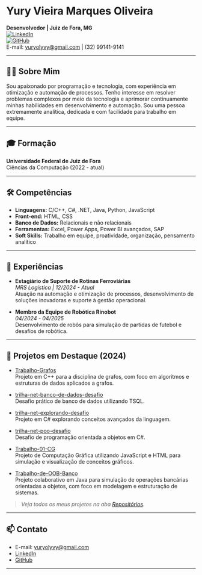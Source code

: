 # Yury Vieira Marques Oliveira

**Desenvolvedor | Juiz de Fora, MG**  
[![LinkedIn](https://img.shields.io/badge/LinkedIn-blue?logo=linkedin)](https://www.linkedin.com/in/yury-vieira-marques-oliveira-4a397125a/)  
[![GitHub](https://img.shields.io/badge/GitHub-Profile-black?logo=github)](https://github.com/YuryVMOliveira)  
E-mail: yuryolyvy@gmail.com | (32) 99141-9141

---

## 👨‍💻 Sobre Mim

Sou apaixonado por programação e tecnologia, com experiência em otimização e automação de processos. Tenho interesse em resolver problemas complexos por meio da tecnologia e aprimorar continuamente minhas habilidades em desenvolvimento e automação. Sou uma pessoa extremamente analítica, dedicada e com facilidade para trabalho em equipe.

---

## 🎓 Formação

**Universidade Federal de Juiz de Fora**  
Ciências da Computação (2022 - atual)

---

## 🛠️ Competências

- **Linguagens:** C/C++, C#, .NET, Java, Python, JavaScript
- **Front-end:** HTML, CSS
- **Banco de Dados:** Relacionais e não relacionais
- **Ferramentas:** Excel, Power Apps, Power BI avançados, SAP
- **Soft Skills:** Trabalho em equipe, proatividade, organização, pensamento analítico

---

## 💼 Experiências

- **Estagiário de Suporte de Rotinas Ferroviárias**  
  _MRS Logística | 12/2024 - Atual_  
  Atuação na automação e otimização de processos, desenvolvimento de soluções inovadoras e suporte à gestão operacional.

- **Membro da Equipe de Robótica Rinobot**  
  _04/2024 - 04/2025_  
  Desenvolvimento de robôs para simulação de partidas de futebol e desafios de robótica.

---

## 🚀 Projetos em Destaque (2024)

- [Trabalho-Grafos](https://github.com/YuryVMOliveira/Trabalho-Grafos)  
  Projeto em C++ para a disciplina de grafos, com foco em algoritmos e estruturas de dados aplicados a grafos.

- [trilha-net-banco-de-dados-desafio](https://github.com/YuryVMOliveira/trilha-net-banco-de-dados-desafio)  
  Desafio prático de banco de dados utilizando TSQL.

- [trilha-net-explorando-desafio](https://github.com/YuryVMOliveira/trilha-net-explorando-desafio)  
  Projeto em C# explorando conceitos avançados da linguagem.

- [trilha-net-poo-desafio](https://github.com/YuryVMOliveira/trilha-net-poo-desafio)  
  Desafio de programação orientada a objetos em C#.

- [Trabalho-01-CG](https://github.com/YuryVMOliveira/Trabalho-01-CG)  
  Projeto de Computação Gráfica utilizando JavaScript e HTML para simulação e visualização de conceitos gráficos.

- [Trabalho-de-OOB-Banco](https://github.com/Jeday03/Trabalho-de-OOB-Banco)  
  Projeto colaborativo em Java para simulação de operações bancárias orientadas a objetos, com foco em modelagem e estruturação de sistemas.

> _Veja todos os meus projetos na aba [Repositórios](https://github.com/YuryVMOliveira?tab=repositories)._

---

## 📫 Contato

- E-mail: yuryolyvy@gmail.com
- [LinkedIn](https://www.linkedin.com/in/yury-vieira-marques-oliveira-4a397125a/)
- [GitHub](https://github.com/YuryVMOliveira)

---
